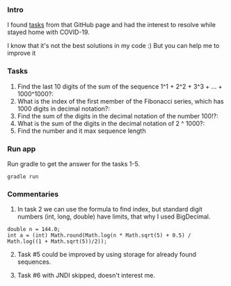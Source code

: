 
### Intro
I found [tasks] from that GitHub page and had the interest to resolve while stayed home with COVID-19.

I know that it's not the best solutions in my code :) But you can help me to improve it

### Tasks
1. Find the last 10 digits of the sum of the sequence 1^1 + 2^2 + 3^3 + ... + 1000^1000?: 
2. What is the index of the first member of the Fibonacci series, which has 1000 digits in decimal notation?: 
3. Find the sum of the digits in the decimal notation of the number 100!?:
4. What is the sum of the digits in the decimal notation of 2 ^ 1000?:
5. Find the number and it max sequence length 

### Run app
Run gradle to get the answer for the tasks 1-5.
```
gradle run
```

### Commentaries
1. In task 2 we can use the formula to find index, but standard digit numbers (int, long, double) have limits, that why I used BigDecimal. 
```
double n = 144.0;
int a = (int) Math.round(Math.log(n * Math.sqrt(5) + 0.5) / Math.log((1 + Math.sqrt(5))/2));
```

2. Task #5 could be improved by using storage for already found sequences.

3. Task #6 with JNDI skipped, doesn't interest me.

[tasks]: https://github.com/unix-junkie/teamcity-autotools-plugin/issues/1
 